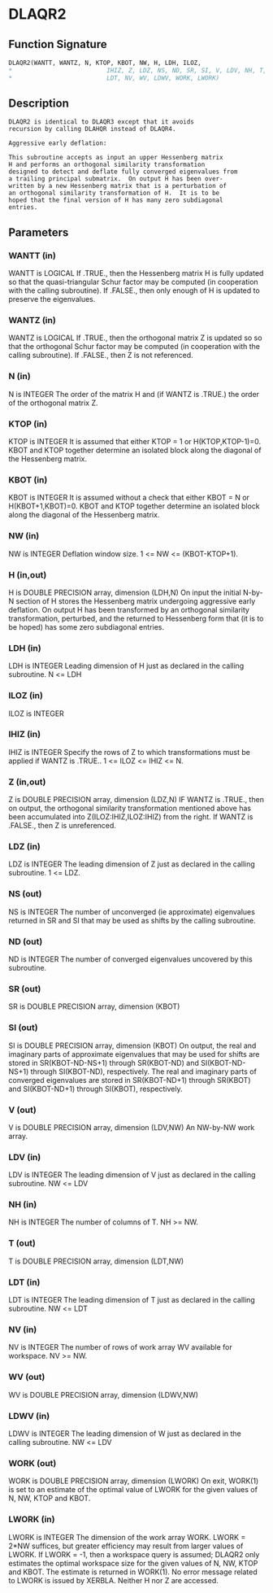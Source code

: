# DLAQR2

## Function Signature

```fortran
DLAQR2(WANTT, WANTZ, N, KTOP, KBOT, NW, H, LDH, ILOZ,
*                          IHIZ, Z, LDZ, NS, ND, SR, SI, V, LDV, NH, T,
*                          LDT, NV, WV, LDWV, WORK, LWORK)
```

## Description


    DLAQR2 is identical to DLAQR3 except that it avoids
    recursion by calling DLAHQR instead of DLAQR4.

    Aggressive early deflation:

    This subroutine accepts as input an upper Hessenberg matrix
    H and performs an orthogonal similarity transformation
    designed to detect and deflate fully converged eigenvalues from
    a trailing principal submatrix.  On output H has been over-
    written by a new Hessenberg matrix that is a perturbation of
    an orthogonal similarity transformation of H.  It is to be
    hoped that the final version of H has many zero subdiagonal
    entries.

## Parameters

### WANTT (in)

WANTT is LOGICAL If .TRUE., then the Hessenberg matrix H is fully updated so that the quasi-triangular Schur factor may be computed (in cooperation with the calling subroutine). If .FALSE., then only enough of H is updated to preserve the eigenvalues.

### WANTZ (in)

WANTZ is LOGICAL If .TRUE., then the orthogonal matrix Z is updated so so that the orthogonal Schur factor may be computed (in cooperation with the calling subroutine). If .FALSE., then Z is not referenced.

### N (in)

N is INTEGER The order of the matrix H and (if WANTZ is .TRUE.) the order of the orthogonal matrix Z.

### KTOP (in)

KTOP is INTEGER It is assumed that either KTOP = 1 or H(KTOP,KTOP-1)=0. KBOT and KTOP together determine an isolated block along the diagonal of the Hessenberg matrix.

### KBOT (in)

KBOT is INTEGER It is assumed without a check that either KBOT = N or H(KBOT+1,KBOT)=0. KBOT and KTOP together determine an isolated block along the diagonal of the Hessenberg matrix.

### NW (in)

NW is INTEGER Deflation window size. 1 <= NW <= (KBOT-KTOP+1).

### H (in,out)

H is DOUBLE PRECISION array, dimension (LDH,N) On input the initial N-by-N section of H stores the Hessenberg matrix undergoing aggressive early deflation. On output H has been transformed by an orthogonal similarity transformation, perturbed, and the returned to Hessenberg form that (it is to be hoped) has some zero subdiagonal entries.

### LDH (in)

LDH is INTEGER Leading dimension of H just as declared in the calling subroutine. N <= LDH

### ILOZ (in)

ILOZ is INTEGER

### IHIZ (in)

IHIZ is INTEGER Specify the rows of Z to which transformations must be applied if WANTZ is .TRUE.. 1 <= ILOZ <= IHIZ <= N.

### Z (in,out)

Z is DOUBLE PRECISION array, dimension (LDZ,N) IF WANTZ is .TRUE., then on output, the orthogonal similarity transformation mentioned above has been accumulated into Z(ILOZ:IHIZ,ILOZ:IHIZ) from the right. If WANTZ is .FALSE., then Z is unreferenced.

### LDZ (in)

LDZ is INTEGER The leading dimension of Z just as declared in the calling subroutine. 1 <= LDZ.

### NS (out)

NS is INTEGER The number of unconverged (ie approximate) eigenvalues returned in SR and SI that may be used as shifts by the calling subroutine.

### ND (out)

ND is INTEGER The number of converged eigenvalues uncovered by this subroutine.

### SR (out)

SR is DOUBLE PRECISION array, dimension (KBOT)

### SI (out)

SI is DOUBLE PRECISION array, dimension (KBOT) On output, the real and imaginary parts of approximate eigenvalues that may be used for shifts are stored in SR(KBOT-ND-NS+1) through SR(KBOT-ND) and SI(KBOT-ND-NS+1) through SI(KBOT-ND), respectively. The real and imaginary parts of converged eigenvalues are stored in SR(KBOT-ND+1) through SR(KBOT) and SI(KBOT-ND+1) through SI(KBOT), respectively.

### V (out)

V is DOUBLE PRECISION array, dimension (LDV,NW) An NW-by-NW work array.

### LDV (in)

LDV is INTEGER The leading dimension of V just as declared in the calling subroutine. NW <= LDV

### NH (in)

NH is INTEGER The number of columns of T. NH >= NW.

### T (out)

T is DOUBLE PRECISION array, dimension (LDT,NW)

### LDT (in)

LDT is INTEGER The leading dimension of T just as declared in the calling subroutine. NW <= LDT

### NV (in)

NV is INTEGER The number of rows of work array WV available for workspace. NV >= NW.

### WV (out)

WV is DOUBLE PRECISION array, dimension (LDWV,NW)

### LDWV (in)

LDWV is INTEGER The leading dimension of W just as declared in the calling subroutine. NW <= LDV

### WORK (out)

WORK is DOUBLE PRECISION array, dimension (LWORK) On exit, WORK(1) is set to an estimate of the optimal value of LWORK for the given values of N, NW, KTOP and KBOT.

### LWORK (in)

LWORK is INTEGER The dimension of the work array WORK. LWORK = 2*NW suffices, but greater efficiency may result from larger values of LWORK. If LWORK = -1, then a workspace query is assumed; DLAQR2 only estimates the optimal workspace size for the given values of N, NW, KTOP and KBOT. The estimate is returned in WORK(1). No error message related to LWORK is issued by XERBLA. Neither H nor Z are accessed.

